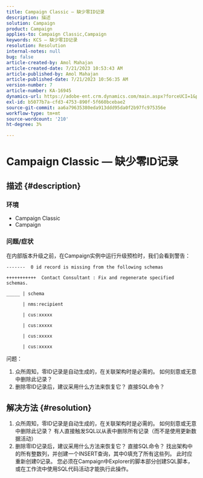 ```yaml
---
title: Campaign Classic — 缺少零ID记录
description: 描述
solution: Campaign
product: Campaign
applies-to: Campaign Classic,Campaign
keywords: KCS — 缺少零ID记录
resolution: Resolution
internal-notes: null
bug: false
article-created-by: Amol Mahajan
article-created-date: 7/21/2023 10:53:43 AM
article-published-by: Amol Mahajan
article-published-date: 7/21/2023 10:56:35 AM
version-number: 7
article-number: KA-16945
dynamics-url: https://adobe-ent.crm.dynamics.com/main.aspx?forceUCI=1&pagetype=entityrecord&etn=knowledgearticle&id=8593aad9-b427-ee11-9966-6045bd0067ea
exl-id: b5077b7a-cfd3-4753-890f-5f660bcebae2
source-git-commit: aa6a79635380eda913ddd95da0f2b97fc975356e
workflow-type: tm+mt
source-wordcount: '210'
ht-degree: 3%

---
```


# Campaign Classic — 缺少零ID记录

## 描述 {#description}


### <b>环境</b>

- Campaign Classic
- Campaign




### <b>问题/症状</b>

在内部版本升级之前，在Campaign实例中运行升级预检时，我们会看到警告：


```
-------  0 id record is missing from the following schemas

+++++++++++  Contact Consultant : Fix and regenerate specified schemas.

_____ | schema                   

      | nms:recipient            

      | cus:xxxxx     

      | cus:xxxxx         

      | cus:xxxxx        

      | cus:xxxxx
```


问题：

1. 众所周知，零ID记录是自动生成的，在关联架构时是必需的。 如何刻意或无意中删除此记录？
2. 删除零ID记录后，建议采用什么方法来恢复它？ 直接SQL命令？



## 解决方法 {#resolution}


1. 众所周知，零ID记录是自动生成的，在关联架构时是必需的。 如何刻意或无意中删除此记录？ 有人直接触发SQL以从表中删除所有记录（而不是使用更新数据活动）
2. 删除零ID记录后，建议采用什么方法来恢复它？ 直接SQL命令？ 找出架构中的所有整数列，并创建一个INSERT查询，其中0填充了所有这些列。 此时应重新创建0记录。 您必须在Campaign中Explorer的脚本部分创建SQL脚本，或在工作流中使用SQL代码活动才能执行此操作。
